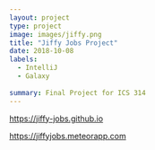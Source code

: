 ```yaml
---
layout: project
type: project
image: images/jiffy.png
title: "Jiffy Jobs Project"
date: 2018-10-08
labels:
  - IntelliJ
  - Galaxy
  
summary: Final Project for ICS 314
---
```


https://jiffy-jobs.github.io

https://jiffyjobs.meteorapp.com
